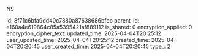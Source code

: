 NS



id: 8f71c6bfa9dd40c7880a87638686bfeb
parent_id: e160a4e619864c85a5395421af889112
is_shared: 0
encryption_applied: 0
encryption_cipher_text: 
updated_time: 2025-04-04T20:25:12
user_updated_time: 2025-04-04T20:25:12
created_time: 2025-04-04T20:20:45
user_created_time: 2025-04-04T20:20:45
type_: 2